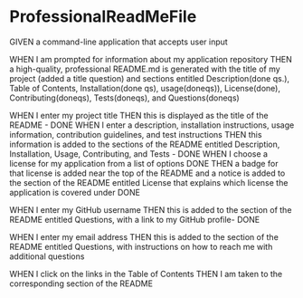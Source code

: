 # ProfessionalReadMeFile

GIVEN a command-line application that accepts user input
<!-- node.js - using node to display information in the terminal from the file -->
<!-- this is what inquirer is for -->

WHEN I am prompted for information about my application repository
THEN a high-quality, professional README.md is generated with the title of my project (added a title question) and sections entitled Description(done qs.), Table of Contents, Installation(done qs), usage(doneqs)), License(done), Contributing(doneqs), Tests(doneqs), and Questions(doneqs)

<!-- using an inquirer to display the questions - need an array of questions -->
<!-- const questions /  -->

WHEN I enter my project title
THEN this is displayed as the title of the README - DONE
WHEN I enter a description, installation instructions, usage information, contribution guidelines, and test instructions
THEN this information is added to the sections of the README entitled Description, Installation, Usage, Contributing, and Tests - DONE
WHEN I choose a license for my application from a list of options DONE
THEN a badge for that license is added near the top of the README and a notice is added to the section of the README entitled License that explains which license the application is covered under DONE


WHEN I enter my GitHub username
THEN this is added to the section of the README entitled Questions, with a link to my GitHub profile- DONE

WHEN I enter my email address
THEN this is added to the section of the README entitled Questions, with instructions on how to reach me with additional questions

WHEN I click on the links in the Table of Contents
THEN I am taken to the corresponding section of the README